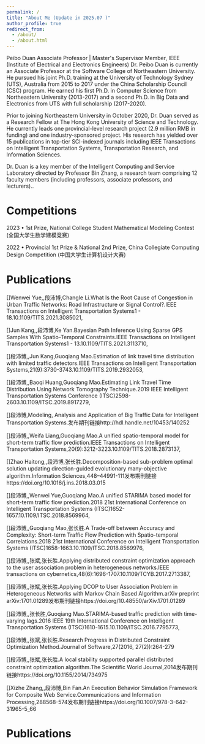 ```yaml
---
permalink: /
title: "About Me (Update in 2025.07 )"
author_profile: true
redirect_from: 
  - /about/
  - /about.html
---
```


Peibo Duan
Associate Professor | Master's Supervisor
Member, IEEE (Institute of Electrical and Electronics Engineers)
Dr. Peibo Duan is currently an Associate Professor at the Software College of Northeastern University. He pursued his joint Ph.D. training at the University of Technology Sydney (UTS), Australia from 2015 to 2017 under the China Scholarship Council (CSC) program. He earned his first Ph.D. in Computer Science from Northeastern University (2013-2017) and a second Ph.D. in Big Data and Electronics from UTS with full scholarship (2017-2020).

Prior to joining Northeastern University in October 2020, Dr. Duan served as a Research Fellow at The Hong Kong University of Science and Technology. He currently leads one provincial-level research project (2.9 million RMB in funding) and one industry-sponsored project. His research has yielded over 15 publications in top-tier SCI-indexed journals including IEEE Transactions on Intelligent Transportation Systems, Transportation Research, and Information Sciences.

Dr. Duan is a key member of the Intelligent Computing and Service Laboratory directed by Professor Bin Zhang, a research team comprising 12 faculty members (including professors, associate professors, and lecturers)..


Competitions
======

2023
• 1st Prize, National College Student Mathematical Modeling Contest (全国大学生数学建模竞赛)

2022
• Provincial 1st Prize & National 2nd Prize, China Collegiate Computing Design Competition (中国大学生计算机设计大赛)


Publications
======

[]Wenwei Yue,,段沛博,Changle Li.What Is the Root Cause of Congestion in Urban Traffic Networks: Road Infrastructure or Signal Control?.IEEE Transactions on Intelligent Transportation Systems1 - 18.10.1109/TITS.2021.3085021,

[]Jun Kang,,段沛博,Ke Yan.Bayesian Path Inference Using Sparse GPS Samples With Spatio-Temporal Constraints.IEEE Transactions on Intelligent Transportation Systems1 - 13.10.1109/TITS.2021.3113710,

[]段沛博,,Jun Kang,Guoqiang Mao.Estimation of link travel time distribution with limited traffic detectors.IEEE Transactions on Intelligent Transportation Systems,21(9):3730-3743.10.1109/TITS.2019.2932053,

[]段沛博,,Baoqi Huang,Guoqiang Mao.Estimating Link Travel Time Distribution Using Network Tomography Technique.2019 IEEE Intelligent Transportation Systems Conference (ITSC)2598-2603.10.1109/ITSC.2019.8917279,

[]段沛博,Modeling, Analysis and Application of Big Traffic Data for Intelligent Transportation Systems.发布期刊链接http://hdl.handle.net/10453/140252

[]段沛博,,Weifa Liang,Guoqiang Mao.A unified spatio-temporal model for short-term traffic flow prediction.IEEE Transactions on Intelligent Transportation 
Systems,20(9):3212-3223.10.1109/TITS.2018.2873137,

[]Zhao Haitong,,段沛博,张长胜.Decomposition-based sub-problem optimal solution updating direction-guided evolutionary many-objective algorithm.Information Sciences,448–44991-111发布期刊链接https://doi.org/10.1016/j.ins.2018.03.015

[]段沛博,,Wenwei Yue,Guoqiang Mao.A unified STARIMA based model for short-term traffic flow prediction.2018 21st International Conference on Intelligent Transportation Systems (ITSC)1652-1657.10.1109/ITSC.2018.8569964,

[]段沛博,,Guoqiang Mao,张长胜.A Trade-off between Accuracy and Complexity: Short-term Traffic Flow Prediction with Spatio-temporal Correlations.2018 21st International Conference on Intelligent Transportation Systems (ITSC)1658-1663.10.1109/ITSC.2018.8569976,

[]段沛博,,张斌,张长胜.Applying distributed constraint optimization approach to the user association problem in heterogeneous networks.IEEE transactions on cybernetics,48(6):1696-1707.10.1109/TCYB.2017.2713387,

[]段沛博,,张斌,张长胜.Applying DCOP to User Association Problem in Heterogeneous Networks with Markov Chain Based Algorithm.arXiv preprint arXiv:1701.01289发布期刊链接https://doi.org/10.48550/arXiv.1701.01289

[]段沛博,,张长胜,Guoqiang Mao.STARIMA-based traffic prediction with time-varying lags.2016 IEEE 19th International Conference on Intelligent Transportation Systems (ITSC)1610-1615.10.1109/ITSC.2016.7795773,

[]段沛博,,张斌,张长胜.Research Progress in Distributed Constraint Optimization Method.Journal of Software,27(2016, 27(2)):264-279

[]段沛博,,张斌,张长胜.A local stability supported parallel distributed constraint optimization algorithm.The Scientific World Journal,2014发布期刊链接https://doi.org/10.1155/2014/734975

[]Xizhe Zhang,,段沛博,Bin Fan.An Execution Behavior Simulation Framework for Composite Web Service.Communications and Information Processing,288568-574发布期刊链接https://doi.org/10.1007/978-3-642-31965-5_66


Publications
======







